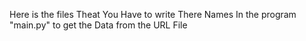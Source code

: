 Here is the files Theat You Have to write There Names In the program "main.py" to get the Data from the URL File
